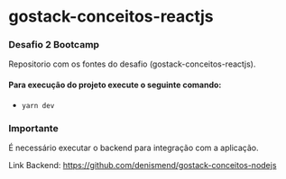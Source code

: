 # gostack-conceitos-reactjs
### Desafio 2 Bootcamp ###

Repositorio com os fontes do desafio (gostack-conceitos-reactjs). 

<h4> Para execução do projeto execute o seguinte comando: </h4>

 - `` yarn dev ``
 
### Importante
É necessário executar o backend para integração com a aplicação.

Link Backend:
<a href="https://github.com/denismend/gostack-conceitos-nodejs">https://github.com/denismend/gostack-conceitos-nodejs</a>
